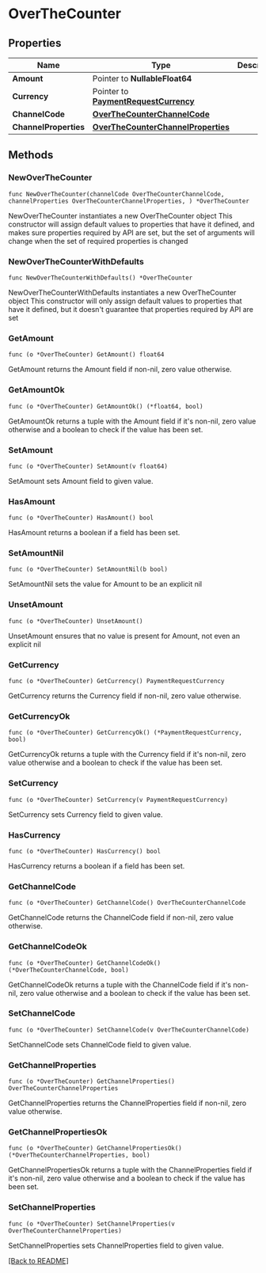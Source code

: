 # OverTheCounter

## Properties

| Name | Type | Description | Notes |
| ------------ | ------------- | ------------- | ------------- |
| **Amount** | Pointer to **NullableFloat64** |  | [optional]  |
| **Currency** | Pointer to [**PaymentRequestCurrency**](PaymentRequestCurrency.md) |  | [optional]  |
| **ChannelCode** | [**OverTheCounterChannelCode**](OverTheCounterChannelCode.md) |  |  |
| **ChannelProperties** | [**OverTheCounterChannelProperties**](OverTheCounterChannelProperties.md) |  |  |

## Methods

### NewOverTheCounter

`func NewOverTheCounter(channelCode OverTheCounterChannelCode, channelProperties OverTheCounterChannelProperties, ) *OverTheCounter`

NewOverTheCounter instantiates a new OverTheCounter object
This constructor will assign default values to properties that have it defined,
and makes sure properties required by API are set, but the set of arguments
will change when the set of required properties is changed

### NewOverTheCounterWithDefaults

`func NewOverTheCounterWithDefaults() *OverTheCounter`

NewOverTheCounterWithDefaults instantiates a new OverTheCounter object
This constructor will only assign default values to properties that have it defined,
but it doesn't guarantee that properties required by API are set

### GetAmount

`func (o *OverTheCounter) GetAmount() float64`

GetAmount returns the Amount field if non-nil, zero value otherwise.

### GetAmountOk

`func (o *OverTheCounter) GetAmountOk() (*float64, bool)`

GetAmountOk returns a tuple with the Amount field if it's non-nil, zero value otherwise
and a boolean to check if the value has been set.

### SetAmount

`func (o *OverTheCounter) SetAmount(v float64)`

SetAmount sets Amount field to given value.

### HasAmount

`func (o *OverTheCounter) HasAmount() bool`

HasAmount returns a boolean if a field has been set.

### SetAmountNil

`func (o *OverTheCounter) SetAmountNil(b bool)`

 SetAmountNil sets the value for Amount to be an explicit nil

### UnsetAmount
`func (o *OverTheCounter) UnsetAmount()`

UnsetAmount ensures that no value is present for Amount, not even an explicit nil
### GetCurrency

`func (o *OverTheCounter) GetCurrency() PaymentRequestCurrency`

GetCurrency returns the Currency field if non-nil, zero value otherwise.

### GetCurrencyOk

`func (o *OverTheCounter) GetCurrencyOk() (*PaymentRequestCurrency, bool)`

GetCurrencyOk returns a tuple with the Currency field if it's non-nil, zero value otherwise
and a boolean to check if the value has been set.

### SetCurrency

`func (o *OverTheCounter) SetCurrency(v PaymentRequestCurrency)`

SetCurrency sets Currency field to given value.

### HasCurrency

`func (o *OverTheCounter) HasCurrency() bool`

HasCurrency returns a boolean if a field has been set.

### GetChannelCode

`func (o *OverTheCounter) GetChannelCode() OverTheCounterChannelCode`

GetChannelCode returns the ChannelCode field if non-nil, zero value otherwise.

### GetChannelCodeOk

`func (o *OverTheCounter) GetChannelCodeOk() (*OverTheCounterChannelCode, bool)`

GetChannelCodeOk returns a tuple with the ChannelCode field if it's non-nil, zero value otherwise
and a boolean to check if the value has been set.

### SetChannelCode

`func (o *OverTheCounter) SetChannelCode(v OverTheCounterChannelCode)`

SetChannelCode sets ChannelCode field to given value.


### GetChannelProperties

`func (o *OverTheCounter) GetChannelProperties() OverTheCounterChannelProperties`

GetChannelProperties returns the ChannelProperties field if non-nil, zero value otherwise.

### GetChannelPropertiesOk

`func (o *OverTheCounter) GetChannelPropertiesOk() (*OverTheCounterChannelProperties, bool)`

GetChannelPropertiesOk returns a tuple with the ChannelProperties field if it's non-nil, zero value otherwise
and a boolean to check if the value has been set.

### SetChannelProperties

`func (o *OverTheCounter) SetChannelProperties(v OverTheCounterChannelProperties)`

SetChannelProperties sets ChannelProperties field to given value.



[[Back to README]](../../README.md)


